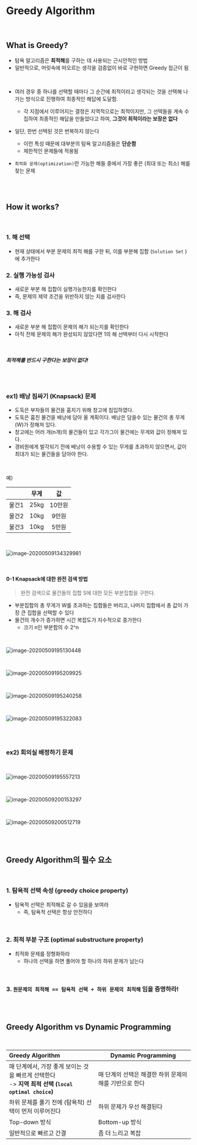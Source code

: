 # Greedy Algorithm

<br>

## What is Greedy?

- 탐욕 알고리즘은 **최적해**를 구하는 데 사용되는 근시안적인 방법
- 일반적으로, 머릿속에 떠오르는 생각을 검증없이 바로 구현하면 Greedy 접근이 됨

<br>

- 여러 경우 중 하나를 선택할 때마다 그 순간에 최적이라고 생각되는 것을 선택해 나가는 방식으로 진행하여 최종적인 해답에 도달함.

  - 각 지점에서 이루어지는 결정은 지역적으로는 최적이지만, 그 선택들을 계속 수집하여 최종적인 해답을 만들었다고 하여, **그것이 최적이라는 보장은 없다**
- 일단, 한번 선택된 것은 번복하지 않는다
  - 이런 특성 때문에 대부분의 탐욕 알고리즘들은 **단순함**
  - 제한적인 문제들에 적용됨
- `최적화 문제(optimization)`란 가능한 해들 중에서 가장 좋은 (최대 또는 최소) 해를 찾는 문제

<br>

<br>

## How it works?

<br>

### 1. 해 선택

- 현재 상태에서 부분 문제의 최적 해를 구한 뒤, 이를 부분해 집합 (`Solution Set` )에 추가한다 

### 2. 실행 가능성 검사

- 새로운 부분 해 집합이 실행가능한지를 확인한다
- 즉, 문제의 제약 조건을 위반하지 않는 지를 검사한다

### 3. 해 검사

- 새로운 부분 해 집합이 문제의 해가 되는지를 확인한다
- 아직 전체 문제의 해가 완성되지 않았다면 1의 해 선택부터 다시 시작한다

<br>

#### *최적해를 반드시 구한다는 보장이 없다!*

<br>

<br>

### ex1) 배낭 짐싸기 (Knapsack) 문제

- 도둑은 부자들의 물건을 훔치기 위해 창고에 침입하였다.
- 도둑은 훔친 물건을 배낭에 담아 올 계획이다. 배낭은 담을수 있는 물건의 총 무게(W)가 정해져 있다.
- 창고에는 어러 개(n개)의 물건들이 있고 각가그이 물건에는 무게와 값이 정해져 있다.
- 경비원에게 발각되기 전에 배낭이 수용할 수 있는 무게를 초과하지 않으면서, 값이 최대가 되는 물건들을 담아야 한다.

<br>

예)

|       | 무게 |   값   |
| :---: | :--: | :----: |
| 물건1 | 25kg | 10만원 |
| 물건2 | 10kg | 9만원  |
| 물건3 | 10kg | 5만원  |

<br>

![image-20200509134329981](../../images/image-20200509134329981.png)

<br>

#### 0-1 Knapsack에 대한 완전 검색 방법

> 완전 검색으로 물건들의 집합 S에 대한 모든 부분집합을 구한다.

- 부분집합의 총 무게가 W를 초과하는 집합들은 버리고, 나머지 집합에서 총 값이 가장 큰 집합을 선택할 수 있다
- 물건의 개수가 증가하면 시간 복잡도가 지수적으로 증가한다
  - 크기 n인 부분합의 수 2^n

<br>

![image-20200509195130448](../../images/image-20200509195130448.png)

<br>

![image-20200509195209925](../../images/image-20200509195209925.png)

<br>

![image-20200509195240258](../../images/image-20200509195240258.png)

<br>

![image-20200509195322083](../../images/image-20200509195322083.png)

<br>

<br>

### ex2) 회의실 배정하기 문제

<br>

![image-20200509195557213](../../images/image-20200509195557213.png)

<br>

![image-20200509200153297](../../images/image-20200509200153297.png)

<br>

![image-20200509200512719](../../images/image-20200509200512719.png)

<br>

<br>

## Greedy Algorithm의 필수 요소

<br>

### 1. 탐욕적 선택 속성 (greedy choice property)

- 탐욕적 선택은 최적해로 갈 수 있음을 보여라
  - 즉, 탐욕적 선택은 항상 안전하다

<br>

### 2. 최적 부분 구조 (optimal substructure property)

- 최적화 문제를 정형화하라
  - 하나의 선택을 하면 풀어야 할 하나의 하위 문제가 남는다

<br>

### 3. `원문제의 최적해 == 탐욕적 선택 + 하위 문제의 최적해` 임을 증명하라!

<br>

<br>

## Greedy Algorithm vs Dynamic Programming

<br>

| Greedy Algorithm                                             | Dynamic Programming                                    |
| :----------------------------------------------------------- | ------------------------------------------------------ |
| 매 단계에서, 가장 좋게 보이는 것을 빠르게 선택한다 <br>-> **지역 최적 선택 (`local optimal choice`)** | 매 단계의 선택은 해결한 하위 문제의 해를 기반으로 한다 |
| 하위 문제를 풀기 전에 (탐욕적) 선택이 먼저 이루어진다        | 하위 문제가 우선 해결된다                              |
| Top-down 방식                                                | Bottom-up 방식                                         |
| 일반적으로 빠르고 간결                                       | 좀 더 느리고 복잡                                      |

